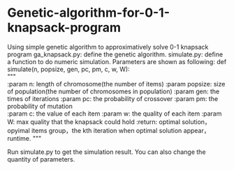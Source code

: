 # Genetic-algorithm-for-0-1-knapsack-program
Using simple genetic algorithm to approximatively solve 0-1 knapsack program
ga_knapsack.py: define the genetic algorithm.
simulate.py: define a function to do numeric simulation. Parameters are shown as following:
def simulate(n, popsize, gen, pc, pm, c, w, W):     
     """     
     :param n:  length of chromosome(the number of items)
     :param popsize: size of population(the number of chromosomes in population)
     :param gen: the times of iterations
     :param pc: the probability of crossover
     :param pm: the probability of mutation      
     :param c: the value of each item
     :param w: the quality of each item
     :param W: max quality that the knapsack could hold
     :return: optimal solution，opyimal items group，the kth iteration when optimal solution appear，runtime.
     """ 
     
Run simulate.py to get the simulation result. You can also change the quantity of parameters.
